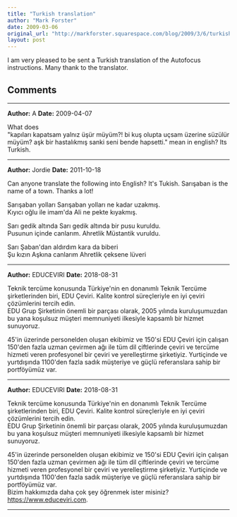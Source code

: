 ```yaml
---
title: "Turkish translation"
author: "Mark Forster"
date: 2009-03-06
original_url: "http://markforster.squarespace.com/blog/2009/3/6/turkish-translation.html"
layout: post
---
```


I am very pleased to be sent a Turkish translation of the Autofocus instructions. Many thank to the translator.


## Comments

---

**Author:** A
**Date:** 2009-04-07

What does   
"kapıları kapatsam yalnız üşür müyüm?! bi kuş olupta uçsam üzerine süzülür müyüm? aşk bir hastalıkmış sanki seni bende hapsetti." mean in english? Its Turkish.

---

**Author:** Jordie
**Date:** 2011-10-18

Can anyone translate the following into English? It's Tukish. Sarışaban is the name of a town. Thanks a lot!  
  
Sarışaban yolları Sarışaban yolları ne kadar uzakmış.   
Kıyıcı oğlu ile imam'da Ali ne pekte kıyakmış.  
  
Sarı gedik altında Sarı gedik altında bir pusu kuruldu.   
Pusunun içinde canlarım. Ahretlik Müstantik vuruldu.  
  
Sarı Şaban'dan aldırdım kara da biberi  
Şu kızın Aşkına canlarım Ahretlik çeksene lüveri

---

**Author:** EDUCEVIRI
**Date:** 2018-08-31

Teknik tercüme konusunda Türkiye'nin en donanımlı Teknik Tercüme şirketlerinden biri, EDU Çeviri. Kalite kontrol süreçleriyle en iyi çeviri çözümlerini tercih edin.  
EDU Grup Şirketinin önemli bir parçası olarak, 2005 yılında kuruluşumuzdan bu yana koşulsuz müşteri memnuniyeti ilkesiyle kapsamlı bir hizmet sunuyoruz.  
  
45'in üzerinde personelden oluşan ekibimiz ve 150'si EDU Çeviri için çalışan 150'den fazla uzman çevirmen ağı ile tüm dil çiftlerinde çeviri ve tercüme hizmeti veren profesyonel bir çeviri ve yerelleştirme şirketiyiz. Yurtiçinde ve yurtdışında 1100'den fazla sadık müşteriye ve güçlü referanslara sahip bir portföyümüz var.

---

**Author:** EDUCEVIRI
**Date:** 2018-08-31

Teknik tercüme konusunda Türkiye'nin en donanımlı Teknik Tercüme şirketlerinden biri, EDU Çeviri. Kalite kontrol süreçleriyle en iyi çeviri çözümlerini tercih edin.  
EDU Grup Şirketinin önemli bir parçası olarak, 2005 yılında kuruluşumuzdan bu yana koşulsuz müşteri memnuniyeti ilkesiyle kapsamlı bir hizmet sunuyoruz.  
  
45'in üzerinde personelden oluşan ekibimiz ve 150'si EDU Çeviri için çalışan 150'den fazla uzman çevirmen ağı ile tüm dil çiftlerinde çeviri ve tercüme hizmeti veren profesyonel bir çeviri ve yerelleştirme şirketiyiz. Yurtiçinde ve yurtdışında 1100'den fazla sadık müşteriye ve güçlü referanslara sahip bir portföyümüz var.  
Bizim hakkımızda daha çok şey öğrenmek ister misiniz? https://www.educeviri.com.

---
